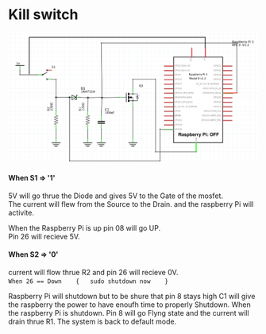 # Kill switch

![](../../../.gitbook/assets/kill_3-copy_4.png)

#### 

#### When S1 =&gt; '1'

5V will go thrue the Diode and gives 5V to the Gate of the mosfet.   
The current will flew from the Source to the Drain. and the raspberry Pi will activite.

When the Raspberry Pi is up pin 08 will go UP.   
Pin 26 will recieve 5V.

#### When S2 =&gt; '0'

current will flow thrue R2 and pin 26 will recieve 0V.   
`When 26 == Down   
  {  
  sudo shutdown now   
  }`

Raspberry Pi will shutdown but to be shure that pin 8 stays high C1 will give the raspberry the power to have enoufh time to properly Shutdown. When the raspberry Pi is shutdown. Pin 8 will go Flyng state and the current will drain thrue R1. The system is back to default mode. 









